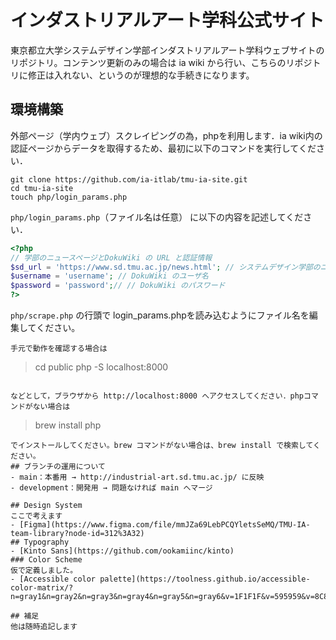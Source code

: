 # インダストリアルアート学科公式サイト
東京都立大学システムデザイン学部インダストリアルアート学科ウェブサイトのリポジトリ。コンテンツ更新のみの場合は ia wiki から行い、こちらのリポジトリに修正は入れない、というのが理想的な手続きになります。

## 環境構築
外部ページ（学内ウェブ）スクレイピングの為，phpを利用します．ia wiki内の認証ページからデータを取得するため、最初に以下のコマンドを実行してください．

```
git clone https://github.com/ia-itlab/tmu-ia-site.git
cd tmu-ia-site
touch php/login_params.php
```

`php/login_params.php`（ファイル名は任意） に以下の内容を記述してください．

```php
<?php
// 学部のニュースページとDokuWiki の URL と認証情報
$sd_url = 'https://www.sd.tmu.ac.jp/news.html'; // システムデザイン学部のニュースページ
$username = 'username'; // DokuWiki のユーザ名
$password = 'password';// // DokuWiki のパスワード
?>
```
`php/scrape.php` の行頭で login_params.phpを読み込むようにファイル名を編集してください。

```
手元で動作を確認する場合は

```
> cd public
> php -S localhost:8000
```

などとして，ブラウザから http://localhost:8000 へアクセスしてください．phpコマンドがない場合は
```
> brew install php
```
でインストールしてください。brew コマンドがない場合は、brew install で検索してください。
## ブランチの運用について
- main：本番用 → http://industrial-art.sd.tmu.ac.jp/ に反映
- development：開発用 → 問題なければ main へマージ

## Design System
ここで考えます
- [Figma](https://www.figma.com/file/mmJZa69LebPCQYletsSeMQ/TMU-IA-team-library?node-id=312%3A32)
## Typography
- [Kinto Sans](https://github.com/ookamiinc/kinto)
### Color Scheme
仮で定義しました。
- [Accessible color palette](https://toolness.github.io/accessible-color-matrix/?n=gray1&n=gray2&n=gray3&n=gray4&n=gray5&n=gray6&v=1F1F1F&v=595959&v=8C8C8C&v=D9D9D9&v=F5F5F5&v=FFFFFF)

## 補足
他は随時追記します
